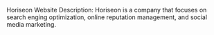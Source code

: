 Horiseon 
Website
Description: Horiseon is a company that focuses on search enging optimization, online reputation management, and social media marketing. 
